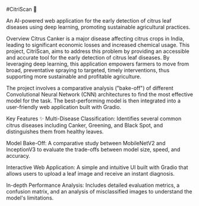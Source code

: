 #CitriScan 🌿

An AI-powered web application for the early detection of citrus leaf diseases using deep learning, promoting sustainable agricultural practices.

Overview
Citrus Canker is a major disease affecting citrus crops in India, leading to significant economic losses and increased chemical usage. This project, CitriScan, aims to address this problem by providing an accessible and accurate tool for the early detection of citrus leaf diseases. By leveraging deep learning, this application empowers farmers to move from broad, preventative spraying to targeted, timely interventions, thus supporting more sustainable and profitable agriculture.

The project involves a comparative analysis ("bake-off") of different Convolutional Neural Network (CNN) architectures to find the most effective model for the task. The best-performing model is then integrated into a user-friendly web application built with Gradio.

Key Features ✨
Multi-Disease Classification: Identifies several common citrus diseases including Canker, Greening, and Black Spot, and distinguishes them from healthy leaves.

Model Bake-Off: A comparative study between MobileNetV2 and InceptionV3 to evaluate the trade-offs between model size, speed, and accuracy.

Interactive Web Application: A simple and intuitive UI built with Gradio that allows users to upload a leaf image and receive an instant diagnosis.

In-depth Performance Analysis: Includes detailed evaluation metrics, a confusion matrix, and an analysis of misclassified images to understand the model's limitations.
